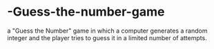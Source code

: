 # -Guess-the-number-game
a "Guess the Number" game in which a computer generates a random integer and the player tries to guess it in a limited number of attempts.
